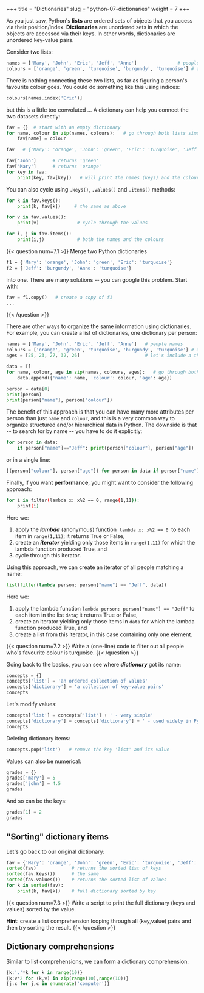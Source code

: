 +++
title = "Dictionaries"
slug = "python-07-dictionaries"
weight = 7
+++

As you just saw, Python's **lists** are ordered sets of objects that you access via their
position/index. **Dictionaries** are unordered sets in which the objects are accessed via their keys. In other
words, dictionaries are unordered key-value pairs.

Consider two lists:

```py
names = ['Mary', 'John', 'Eric', 'Jeff', 'Anne']               # people
colours = ['orange', 'green', 'turquoise', 'burgundy', 'turquoise'] # and their respective favourite colours
```

There is nothing connecting these two lists, as far as figuring a person's favourite colour goes. You could do
something like this using indices:

```py
colours[names.index('Eric')]
```

but this is a little too convoluted ... A dictionary can help you connect the two datasets directly:

```py
fav = {}  # start with an empty dictionary
for name, colour in zip(names, colours):   # go through both lists simultaneously
    fav[name] = colour

fav   # {'Mary': 'orange', 'John': 'green', 'Eric': 'turquoise', 'Jeff': 'burgundy', 'Anne': 'turquoise'}

fav['John']      # returns 'green'
fav['Mary']      # returns 'orange'
for key in fav:
    print(key, fav[key])   # will print the names (keys) and the colours (values)
```

You can also cycle using `.keys()`, `.values()` and `.items()` methods:
```py
for k in fav.keys():
	print(k, fav[k])     # the same as above

for v in fav.values():
	print(v)              # cycle through the values

for i, j in fav.items():
	print(i,j)            # both the names and the colours
```




{{< question num=7.1 >}}
Merge two Python dictionaries
```sh
f1 = {'Mary': 'orange', 'John': 'green', 'Eric': 'turquoise'}
f2 = {'Jeff': 'burgundy', 'Anne': 'turquoise'}
```
into one. There are many solutions -- you can google this problem. Start with:
```py
fav = f1.copy()   # create a copy of f1
...
```
{{< /question >}}

<!-- **Solution 1:** -->
<!-- ```py -->
<!-- fav = f1.copy() -->
<!-- for k in f2: -->
<!--     fav[k] = f2[k] -->
<!-- ``` -->
<!-- **Solution 2:** -->
<!-- ```py -->
<!-- fav = f1.copy() -->
<!-- fav.update(f2) -->
<!-- print(fav) -->
<!-- ``` -->







There are other ways to organize the same information using dictionaries. For example, you can create a list
of dictionaries, one dictionary per person:

```py
names = ['Mary', 'John', 'Eric', 'Jeff', 'Anne']   # people names
colours = ['orange', 'green', 'turquoise', 'burgundy', 'turquoise'] # and their respective favourite colours
ages = [25, 23, 27, 32, 26]                        # let's include a third attribute

data = []
for name, colour, age in zip(names, colours, ages):   # go through both lists simultaneously
    data.append({'name': name, 'colour': colour, 'age': age})

person = data[0]
print(person)
print(person["name"], person["colour"])
```

The benefit of this approach is that you can have many more attributes per person than just `name` and
`colour`, and this is a very common way to organize structured and/or hierarchical data in Python. The
downside is that -- to search for by name -- you have to do it explicitly:

```py
for person in data:
    if person["name"]=="Jeff": print(person["colour"], person["age"])
```

or in a single line:

```py
[(person["colour"], person["age"]) for person in data if person["name"]=="Jeff"]
```

Finally, if you want **performance**, you might want to consider the following approach:

```sh
for i in filter(lambda x: x%2 == 0, range(1,11)):
    print(i)
```

Here we:
1. apply the ***lambda*** (anonymous) function &nbsp;`lambda x: x%2 == 0`&nbsp; to each item in `range(1,11)`;
   it returns True or False,
2. create an ***iterator*** yielding only those items in `range(1,11)` for which the lambda function produced
   True, and
3. cycle through this iterator.

Using this approach, we can create an iterator of all people matching a name:

```py
list(filter(lambda person: person["name"] == "Jeff", data))
```

<!-- Here we apply the anonymous "lambda" function `lambda person: person["name"] == "Jeff"` to each item in the -->
<!-- collection `data` and return an *iterator* yielding only those items in `data` that evaluate to `true` when -->
<!-- applying the lambda funtion. -->

Here we:
1. apply the lambda function `lambda person: person["name"] == "Jeff"` to each item in the list `data`; it
   returns True or False,
2. create an iterator yielding only those items in `data` for which the lambda function produced True, and
3. create a list from this iterator, in this case containing only one element.






{{< question num=7.2 >}}
Write a (one-line) code to filter out all people who's favourite colour is turquoise.
{{< /question >}}

<!-- ```py -->
<!-- list(filter(lambda person: person["colour"] == "turquoise", data)) -->
<!-- ``` -->








Going back to the basics, you can see where ***dictionary*** got its name:

```py
concepts = {}
concepts['list'] = 'an ordered collection of values'
concepts['dictionary'] = 'a collection of key-value pairs'
concepts
```

Let's modify values:

```py
concepts['list'] = concepts['list'] + ' - very simple'
concepts['dictionary'] = concepts['dictionary'] + ' - used widely in Python'
concepts
```

Deleting dictionary items:

```py
concepts.pop('list')   # remove the key 'list' and its value
```

Values can also be numerical:

```py
grades = {}
grades['mary'] = 5
grades['john'] = 4.5
grades
```

And so can be the keys:

```py
grades[1] = 2
grades
```

## "Sorting" dictionary items

Let's go back to our original dictionary:

```py
fav = {'Mary': 'orange', 'John': 'green', 'Eric': 'turquoise', 'Jeff': 'burgundy', 'Anne': 'turquoise'}
sorted(fav)             # returns the sorted list of keys
sorted(fav.keys())      # the same
sorted(fav.values())    # returns the sorted list of values
for k in sorted(fav):
	print(k, fav[k])    # full dictionary sorted by key
```

{{< question num=7.3 >}}
Write a script to print the full dictionary (keys and values) sorted by the value.

**Hint**: create a list comprehension looping through all (key,value) pairs and then try sorting the result.
{{< /question >}}

<!-- ```py -->
<!-- sorted([(v,k) for (k,v) in fav.items()])   # notice the order-->
<!-- ``` -->

## Dictionary comprehensions

Similar to list comprehensions, we can form a dictionary comprehension:

```py
{k:'.'*k for k in range(10)}
{k:v*2 for (k,v) in zip(range(10),range(10))}
{j:c for j,c in enumerate('computer')}
```
